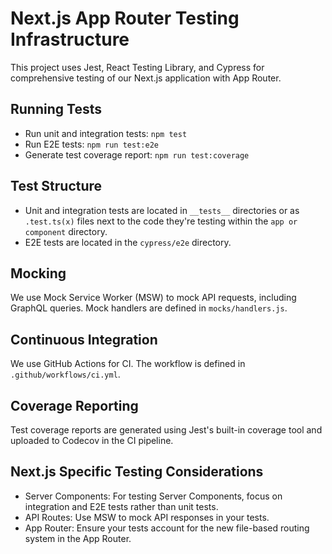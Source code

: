 # Next.js App Router Testing Infrastructure

This project uses Jest, React Testing Library, and Cypress for comprehensive testing of our Next.js application with App Router.

## Running Tests

- Run unit and integration tests: `npm test`
- Run E2E tests: `npm run test:e2e`
- Generate test coverage report: `npm run test:coverage`

## Test Structure

- Unit and integration tests are located in `__tests__` directories or as `.test.ts(x)` files next to the code they're testing within the `app or component` directory.
- E2E tests are located in the `cypress/e2e` directory.

## Mocking

We use Mock Service Worker (MSW) to mock API requests, including GraphQL queries. Mock handlers are defined in `mocks/handlers.js`.

## Continuous Integration

We use GitHub Actions for CI. The workflow is defined in `.github/workflows/ci.yml`.

## Coverage Reporting

Test coverage reports are generated using Jest's built-in coverage tool and uploaded to Codecov in the CI pipeline.

## Next.js Specific Testing Considerations

- Server Components: For testing Server Components, focus on integration and E2E tests rather than unit tests.
- API Routes: Use MSW to mock API responses in your tests.
- App Router: Ensure your tests account for the new file-based routing system in the App Router.

